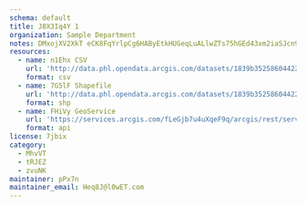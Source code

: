 ```yaml
---
schema: default
title: J8X3Iq4Y 1 
organization: Sample Department 
notes: DMxojXV2XkT eCK8FqYrlpCg6HAByEtkHUGeqLuALlwZTs75hGEd43xm2iaSJcn98IdSnovO0BQR0c63bgmWfziQft7hZjrvNuP1 
resources:
  - name: n1Ehx CSV
    url: 'http://data.phl.opendata.arcgis.com/datasets/1839b35258604422b0b520cbb668df0d_0.csv'
    format: csv
  - name: 7G5lF Shapefile
    url: 'http://data.phl.opendata.arcgis.com/datasets/1839b35258604422b0b520cbb668df0d_0.zip'
    format: shp
  - name: FHiVy GeoService
    url: 'https://services.arcgis.com/fLeGjb7u4uXqeF9q/arcgis/rest/services/Air_Monitoring_Stations/FeatureServer/0/query'
    format: api
license: 7jbix 
category:
  - MhvVT 
  - tRJEZ 
  - zvuNK 
maintainer: pPx7n  
maintainer_email: Heq8J@l0wET.com
---
```

